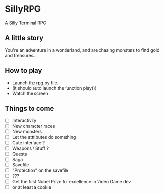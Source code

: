 # SillyRPG
A Silly Terminal RPG

## A little story
You're an adventure in a wonderland, and are chasing monsters to find gold and treasures...

## How to play

- Launch the rpg.py file. 
- (it should auto launch the function play())
- Watch the screen 

## Things to come
- [ ] Interactivity
- [ ] New character races
- [ ] New monsters
- [ ] Let the attributes do something
- [ ] Cute interface ?
- [ ] Weapons / Stuff ?
- [ ] Quests
- [ ] Saga
- [ ] Savefile
- [ ] "Protection" on the savefile
- [ ] ???
- [ ] Get the first Nobel Prize for excellence in Video Game dev 
- [ ] or at least a cookie
